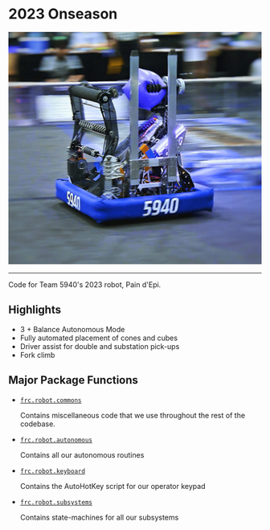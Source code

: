 # 2023 Onseason

![Robot Image](/Images/Robot.jpg)

---

Code for Team 5940's 2023 robot, Pain d'Epi.

## Highlights
  - 3 + Balance Autonomous Mode
  - Fully automated placement of cones and cubes
  - Driver assist for double and substation pick-ups
  - Fork climb

## Major Package Functions
- [`frc.robot.commons`](src/main/java/frc/robot/commons)

    Contains miscellaneous code that we use throughout the rest of the codebase.

- [`frc.robot.autonomous`](src/main/java/frc/robot/autonomous)

    Contains all our autonomous routines

- [`frc.robot.keyboard`](src/main/java/frc/robot/keyboard)

    Contains the AutoHotKey script for our operator keypad

- [`frc.robot.subsystems`](src/main/java/frc/robot/subsystems)

    Contains state-machines for all our subsystems
    
